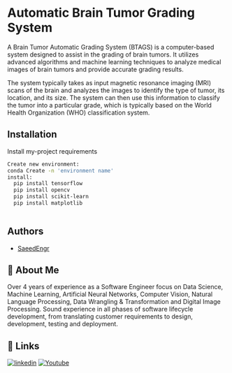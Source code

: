 
# Automatic Brain Tumor Grading System
A Brain Tumor Automatic Grading System (BTAGS) is a computer-based system designed to assist in the grading of brain tumors. It utilizes advanced algorithms and machine learning techniques to analyze medical images of brain tumors and provide accurate grading results.

The system typically takes as input magnetic resonance imaging (MRI) scans of the brain and analyzes the images to identify the type of tumor, its location, and its size. The system can then use this information to classify the tumor into a particular grade, which is typically based on the World Health Organization (WHO) classification system.


## Installation

Install my-project requirements

```bash
Create new environment:
conda Create -n 'environment name'
install:
  pip install tensorflow
  pip install opencv
  pip install scikit-learn
  pip install matplotlib
  
```
    
## Authors

- [SaeedEngr](https://github.com/Saeed-Engr)


## 🚀 About Me
Over 4 years of experience as a Software Engineer focus on Data Science, Machine Learning, Artificial Neural Networks, Computer Vision, Natural Language Processing, Data Wrangling & Transformation and Digital Image Processing.
Sound experience in all phases of software lifecycle development, from translating customer requirements to design, development, testing and deployment.


## 🔗 Links
[![linkedin](https://www.linkedin.com/in/muhammadsaeed1)](https://www.linkedin.com/)
[![Youtube](https://www.youtube.com/@AIWithSaeed
)](https://Youtube.com/)

